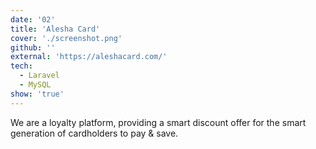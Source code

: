```yaml
---
date: '02'
title: 'Alesha Card'
cover: './screenshot.png'
github: ''
external: 'https://aleshacard.com/'
tech:
  - Laravel
  - MySQL
show: 'true'
---
```


We are a loyalty platform, providing a smart discount offer for the smart generation of cardholders to pay & save.
